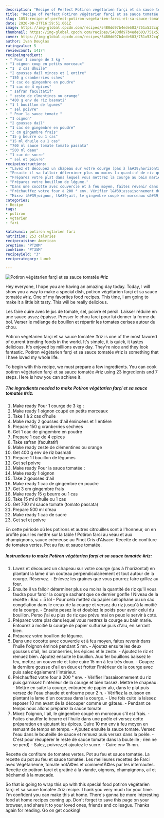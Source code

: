```yaml
---
description: "Recipe of Perfect Potiron végétarien farçi et sa sauce tomatée #riz"
title: "Recipe of Perfect Potiron végétarien farçi et sa sauce tomatée #riz"
slug: 1051-recipe-of-perfect-potiron-vegetarien-farci-et-sa-sauce-tomatee-riz
date: 2020-08-27T16:59:51.061Z
image: https://img-global.cpcdn.com/recipes/5480dd97b4ede603/751x532cq70/potiron-vegetarien-farci-et-sa-sauce-tomatee-riz-photo-principale-de-la-recette.jpg
thumbnail: https://img-global.cpcdn.com/recipes/5480dd97b4ede603/751x532cq70/potiron-vegetarien-farci-et-sa-sauce-tomatee-riz-photo-principale-de-la-recette.jpg
cover: https://img-global.cpcdn.com/recipes/5480dd97b4ede603/751x532cq70/potiron-vegetarien-farci-et-sa-sauce-tomatee-riz-photo-principale-de-la-recette.jpg
author: Ivan Douglas
ratingvalue: 5
reviewcount: 14174
recipeingredient:
- " Pour 1 courge de 3 kg "
- "1 oignon coup en petits morceaux"
- "1  2 cas dhuile"
- "2 gousses dail minces et 1 entire"
- "150 g cranberries sches"
- "1 cac de gingembre en poudre"
- "1 cac de 4 epices"
- " safran facultatif"
- " zeste de clmentines ou orange"
- "400 g env de riz basmati"
- "1 l bouillon de lgumes"
- " sel poivre"
- " Pour la sauce tomate "
- "1 oignon"
- "2 gousses dail"
- "1 cac de gingembre en poudre"
- "3 cm gingembre frais"
- "15 g beurre ou 1 cas"
- "15 ml dhuile ou 1 cas"
- "700 ml sauce tomate tomato passata"
- "500 ml deau"
- "1 cac de sucre"
- " sel et poivre"
recipeinstructions:
- "Lavez et découpez un chapeau sur votre courge (pas à l&#39;horizontal) en plantant la lame d&#39;un couteau perpendiculairement et tout autour de la courge. Réservez. Enlevez les graines que vous pourrez faire grillez au four."
- "Ensuite il va falloir déterminer plus ou moins la quantité de riz qu&#39;il vous faudra pour farcir la courge sachant que ce dernier gonfle ! Niveau de la recette : Bac + 5 lol  Pour cela mettez du papier cellophane ou un sac congélation dans le creux de la courge et versez du riz jusqu&#39;à la moitié de la courge.  Ensuite pesez le et doublez le poids pour avoir celui du bouillon. Perso j&#39;ai eu plus de riz que prévu mai on peux le servir à coté."
- "Préparez votre plat dans lequel vous mettrez la courge au bain marie. Entourez à moitié la courge de papier sulfurisé puis d&#39;alu, en serrant bien."
- "Préparez votre bouillon de légume."
- "Dans une cocotte avec couvercle et à feu moyen, faites revenir dans l&#39;huile l&#39;oignon émincé pendant 5 mn. Ajoutez ensuite les deux gousses d&#39;ail, les cranberries, les épices et le zeste. Ajoutez le riz et remuez bien. Ajoutez ensuite le bouillon. Aux 1er bouillons baissez le feu, mettez un couvercle et faire cuire 15 mn à feu très doux. Coupez la dernière gousse d&#39;ail en deux et frotter l&#39;intérieur de la courge avec puis salez également l&#39;intérieur."
- "Préchauffez votre four à 200 ° env. Vérifier l&#39;assaisonnement du riz puis garnissez l&#39;intérieur de la courge et bien tassez. Mettre le chapeau.  Mettre en suite la courge, entourée de papier alu, dans le plat puis versez de l&#39;eau chaude et enfourne pour 2 h.  Vérifiez la cuisson en plantant la lame d&#39;un couteau dans la courge. Une fois cuite la laissez reposer 10 mn avant de la découper comme un gâteau. Pendant ce temps nous allons préparez la sauce tomate."
- "Mixez l&#39;oignon, l&#39;ail, le gingembre coupé en morceaux s&#39;il est frais. Faites chauffer le beurre et l&#39;huile dans une poêle et versez cette préparation en ajoutant les épices. Cuire 10 mn env à feu moyen en remuant de temps en temps. Ajoutez ensuite la sauce tomate. Versez l&#39;eau dans le bouteille de sauce et remuez puis versez dans la poêle.  C&#39;est pour récupérer le reste de sauce tomate dans la bouteille ; rien ne se perd) Salez, poivrez,et ajoutez le sucre. Cuire env 15 mn."
categories:
- Recipe
tags:
- potiron
- vgtarien
- fari

katakunci: potiron vgtarien fari 
nutrition: 253 calories
recipecuisine: American
preptime: "PT20M"
cooktime: "PT35M"
recipeyield: "3"
recipecategory: Lunch

---
```



![Potiron végétarien farçi et sa sauce tomatée #riz](https://img-global.cpcdn.com/recipes/5480dd97b4ede603/751x532cq70/potiron-vegetarien-farci-et-sa-sauce-tomatee-riz-photo-principale-de-la-recette.jpg)

Hey everyone, I hope you are having an amazing day today. Today, I will show you a way to make a special dish, potiron végétarien farçi et sa sauce tomatée #riz. One of my favorites food recipes. This time, I am going to make it a little bit tasty. This will be really delicious.

Les faire cuire avec le jus de tomate, sel, poivre et persil. Laisser réduire en une sauce assez épaisse. Presser le chou farci pour lui donner la forme du bol. Verser le mélange de bouillon et répartir les tomates cerises autour du chou.

Potiron végétarien farçi et sa sauce tomatée #riz is one of the most favored of current trending foods in the world. It's simple, it is quick, it tastes delicious. It's enjoyed by millions every day. They're nice and they look fantastic. Potiron végétarien farçi et sa sauce tomatée #riz is something that I have loved my whole life.


To begin with this recipe, we must prepare a few ingredients. You can cook potiron végétarien farçi et sa sauce tomatée #riz using 23 ingredients and 7 steps. Here is how you can achieve it.

<!--inarticleads1-->

##### The ingredients needed to make Potiron végétarien farçi et sa sauce tomatée #riz:

1. Make ready  Pour 1 courge de 3 kg :
1. Make ready 1 oignon coupé en petits morceaux
1. Take 1 à 2 cas d&#39;huile
1. Make ready 2 gousses d&#39;ail émincées et 1 entière
1. Prepare 150 g cranberries séchées
1. Get 1 cac de gingembre en poudre
1. Prepare 1 cac de 4 epices
1. Take  safran (facultatif)
1. Make ready  zeste de clémentines ou orange
1. Get 400 g env de riz basmati
1. Prepare 1 l bouillon de légumes
1. Get  sel poivre
1. Make ready  Pour la sauce tomatée :
1. Make ready 1 oignon
1. Take 2 gousses d&#39;ail
1. Make ready 1 cac de gingembre en poudre
1. Get 3 cm gingembre frais
1. Make ready 15 g beurre ou 1 cas
1. Take 15 ml d&#39;huile ou 1 cas
1. Get 700 ml sauce tomate (tomato passata)
1. Prepare 500 ml d&#39;eau
1. Make ready 1 cac de sucre
1. Get  sel et poivre


En cette période où les potirons et autres citrouilles sont à l&#39;honneur, on en profite pour les mettre sur la table ! Potiron farci au veau et aux champignons, sauce crémeuse au Pinot Gris d&#39;Alsace. Recette de confiture de tomates vertes. Pot au feu et sauce tomatée. 

<!--inarticleads2-->

##### Instructions to make Potiron végétarien farçi et sa sauce tomatée #riz:

1. Lavez et découpez un chapeau sur votre courge (pas à l&#39;horizontal) en plantant la lame d&#39;un couteau perpendiculairement et tout autour de la courge. Réservez. - Enlevez les graines que vous pourrez faire grillez au four.
1. Ensuite il va falloir déterminer plus ou moins la quantité de riz qu&#39;il vous faudra pour farcir la courge sachant que ce dernier gonfle ! Niveau de la recette : Bac + 5 lol  - Pour cela mettez du papier cellophane ou un sac congélation dans le creux de la courge et versez du riz jusqu&#39;à la moitié de la courge.  - Ensuite pesez le et doublez le poids pour avoir celui du bouillon. Perso j&#39;ai eu plus de riz que prévu mai on peux le servir à coté.
1. Préparez votre plat dans lequel vous mettrez la courge au bain marie. Entourez à moitié la courge de papier sulfurisé puis d&#39;alu, en serrant bien.
1. Préparez votre bouillon de légume.
1. Dans une cocotte avec couvercle et à feu moyen, faites revenir dans l&#39;huile l&#39;oignon émincé pendant 5 mn. - Ajoutez ensuite les deux gousses d&#39;ail, les cranberries, les épices et le zeste. - Ajoutez le riz et remuez bien. Ajoutez ensuite le bouillon. Aux 1er bouillons baissez le feu, mettez un couvercle et faire cuire 15 mn à feu très doux. - Coupez la dernière gousse d&#39;ail en deux et frotter l&#39;intérieur de la courge avec puis salez également l&#39;intérieur.
1. Préchauffez votre four à 200 ° env. - Vérifier l&#39;assaisonnement du riz puis garnissez l&#39;intérieur de la courge et bien tassez. Mettre le chapeau.  - Mettre en suite la courge, entourée de papier alu, dans le plat puis versez de l&#39;eau chaude et enfourne pour 2 h.  - Vérifiez la cuisson en plantant la lame d&#39;un couteau dans la courge. - Une fois cuite la laissez reposer 10 mn avant de la découper comme un gâteau. - Pendant ce temps nous allons préparez la sauce tomate.
1. Mixez l&#39;oignon, l&#39;ail, le gingembre coupé en morceaux s&#39;il est frais. - Faites chauffer le beurre et l&#39;huile dans une poêle et versez cette préparation en ajoutant les épices. Cuire 10 mn env à feu moyen en remuant de temps en temps. - Ajoutez ensuite la sauce tomate. Versez l&#39;eau dans le bouteille de sauce et remuez puis versez dans la poêle.  - C&#39;est pour récupérer le reste de sauce tomate dans la bouteille ; rien ne se perd) - Salez, poivrez,et ajoutez le sucre. - Cuire env 15 mn.


Recette de confiture de tomates vertes. Pot au feu et sauce tomatée. La recette du pot au feu et sauce tomatée. Les meilleures recettes de Farci avec Végétarienne, tomate notÃ©es et commentÃ©es par les internautes. Recette de potiron farci et gratiné à la viande, oignons, champignons, ail et béchamel à la muscade. 

So that is going to wrap this up with this special food potiron végétarien farçi et sa sauce tomatée #riz recipe. Thank you very much for your time. I'm confident you can make this at home. There's gonna be more interesting food at home recipes coming up. Don't forget to save this page on your browser, and share it to your loved ones, friends and colleague. Thanks again for reading. Go on get cooking!
